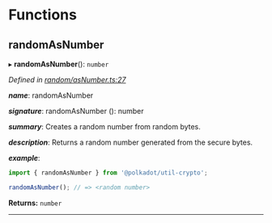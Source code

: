 

# Functions

<a id="randomasnumber"></a>

##  randomAsNumber

▸ **randomAsNumber**(): `number`

*Defined in [random/asNumber.ts:27](https://github.com/polkadot-js/common/blob/3ee9e13/packages/util-crypto/src/random/asNumber.ts#L27)*

*__name__*: randomAsNumber

*__signature__*: randomAsNumber (): number

*__summary__*: Creates a random number from random bytes.

*__description__*: Returns a random number generated from the secure bytes.

*__example__*:   

```javascript
import { randomAsNumber } from '@polkadot/util-crypto';

randomAsNumber(); // => <random number>
```

**Returns:** `number`

___

